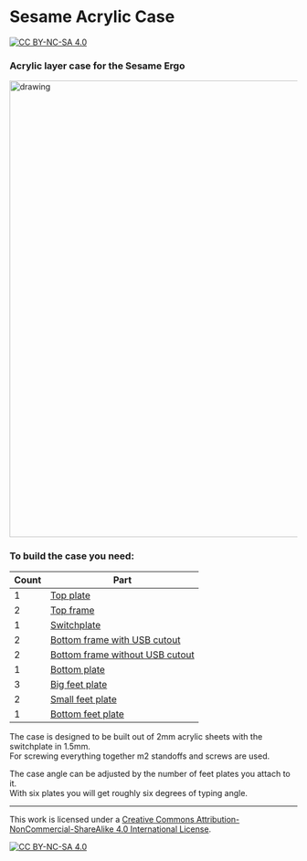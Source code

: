 # Sesame Acrylic Case

[![CC BY-NC-SA 4.0][cc-by-nc-sa-shield]][cc-by-nc-sa]

### Acrylic layer case for the Sesame Ergo

<img src="https://files.elmo.space/keyboards/sesame_pom/2.jpg" alt="drawing" width="800"/>

### To build the case you need:
|Count|Part|
|-|-|
|1|[Top plate](layer-top.dxf)|
|2|[Top frame](layer-frame-top.dxf)|
|1|[Switchplate](layer-plate.dxf)|
|2|[Bottom frame with USB cutout](layer-frame-bottom-usb.dxf)|
|2|[Bottom frame without USB cutout](layer-frame-bottom.dxf)|
|1|[Bottom plate](layer-bottom.dxf)|
|3|[Big feet plate](layer-feet-big.dxf)|
|2|[Small feet plate](layer-feet-small.dxf)|
|1|[Bottom feet plate](layer-feet-bottom.dxf)|

The case is designed to be built out of 2mm acrylic sheets with the switchplate in 1.5mm.  
For screwing everything together m2 standoffs and screws are used.

The case angle can be adjusted by the number of feet plates you attach to it.<br>
With six plates you will get roughly six degrees of typing angle.

---

This work is licensed under a
[Creative Commons Attribution-NonCommercial-ShareAlike 4.0 International License][cc-by-nc-sa].

[![CC BY-NC-SA 4.0][cc-by-nc-sa-image]][cc-by-nc-sa]

[cc-by-nc-sa]: http://creativecommons.org/licenses/by-nc-sa/4.0/
[cc-by-nc-sa-image]: https://licensebuttons.net/l/by-nc-sa/4.0/88x31.png
[cc-by-nc-sa-shield]: https://img.shields.io/badge/License-CC%20BY--NC--SA%204.0-lightgrey.svg
